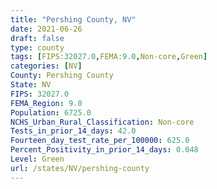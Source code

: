 ```yaml
---
title: "Pershing County, NV"
date: 2021-06-26
draft: false
type: county
tags: [FIPS:32027.0,FEMA:9.0,Non-core,Green]
categories: [NV]
County: Pershing County
State: NV
FIPS: 32027.0
FEMA_Region: 9.0
Population: 6725.0
NCHS_Urban_Rural_Classification: Non-core
Tests_in_prior_14_days: 42.0
Fourteen_day_test_rate_per_100000: 625.0
Percent_Positivity_in_prior_14_days: 0.048
Level: Green
url: /states/NV/pershing-county
---
```



